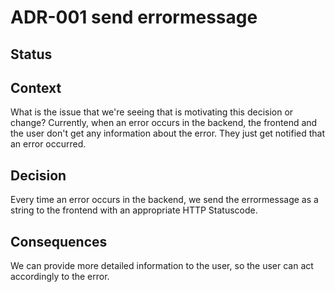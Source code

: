# ADR-001 send errormessage

## Status

<adr-status status='accepted'/>

## Context

What is the issue that we're seeing that is motivating this decision or change?
Currently, when an error occurs in the backend, the frontend and the user don't get any information about the error.
They just get notified that an error occurred.

## Decision

Every time an error occurs in the backend, we send the errormessage as a 
string to the frontend with an appropriate HTTP Statuscode.

## Consequences

We can provide more detailed information to the user, so the user can act accordingly to the error.
